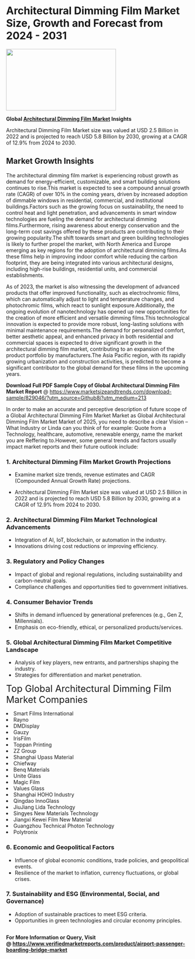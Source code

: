 <H1>Architectural Dimming Film Market Size, Growth and Forecast from 2024 - 2031</H1><img class="aligncenter size-medium wp-image-584254" src="https://thirdeyenews.in/wp-content/uploads/2024/09/Global-Market-Research-300x168.jpeg" alt="" width="300" height="168" /><p><strong>Global&nbsp;<a href="https://www.marketsizeandtrends.com/download-sample/829046/?utm_source=Github8j?utm_medium=213">Architectural Dimming Film Market</a> Insights</strong></p><p>Architectural Dimming Film Market size was valued at USD 2.5 Billion in 2022 and is projected to reach USD 5.8 Billion by 2030, growing at a CAGR of 12.9% from 2024 to 2030.</p><p><h2>Market Growth Insights</h2> <p>The architectural dimming film market is experiencing robust growth as demand for energy-efficient, customizable, and smart building solutions continues to rise.This market is expected to see a compound annual growth rate (CAGR) of over 10% in the coming years, driven by increased adoption of dimmable windows in residential, commercial, and institutional buildings.Factors such as the growing focus on sustainability, the need to control heat and light penetration, and advancements in smart window technologies are fueling the demand for architectural dimming films.Furthermore, rising awareness about energy conservation and the long-term cost savings offered by these products are contributing to their growing popularity.The shift towards smart and green building technologies is likely to further propel the market, with North America and Europe emerging as key regions for the adoption of architectural dimming films.As these films help in improving indoor comfort while reducing the carbon footprint, they are being integrated into various architectural designs, including high-rise buildings, residential units, and commercial establishments.</p> <p>As of 2023, the market is also witnessing the development of advanced products that offer improved functionality, such as electrochromic films, which can automatically adjust to light and temperature changes, and photochromic films, which react to sunlight exposure.Additionally, the ongoing evolution of nanotechnology has opened up new opportunities for the creation of more efficient and versatile dimming films.This technological innovation is expected to provide more robust, long-lasting solutions with minimal maintenance requirements.The demand for personalized comfort, better aesthetic appeal, and enhanced privacy in both residential and commercial spaces is expected to drive significant growth in the architectural dimming film market, contributing to an expansion of the product portfolio by manufacturers.The Asia Pacific region, with its rapidly growing urbanization and construction activities, is predicted to become a significant contributor to the global demand for these films in the upcoming years.</p> <p><span class=""><strong>Download Full PDF Sample Copy of Global Architectural Dimming Film Market Report</strong> @ <a href="https://www.marketsizeandtrends.com/download-sample/829046/?utm_source=Github8j?utm_medium=213" target="_blank">https://www.marketsizeandtrends.com/download-sample/829046/?utm_source=Github8j?utm_medium=213</a></span></p><p>In order to make an accurate and perceptive description of future scope of a Global&nbsp;Architectural Dimming Film Market Market as Global&nbsp;Architectural Dimming Film Market Market of 2025, you need to describe a clear Vision &ndash; What Industry or Linda can you think of for example: Quote from a Technology, healthcare, automotive, renewable energy, name the market you are Reffering to.However, some general trends and factors usually impact market reports and their future outlook include:</p><h3>1.&nbsp;<strong>Architectural Dimming Film Market Growth Projections</strong></h3><ul><li>Examine market size trends, revenue estimates and CAGR (Compounded Annual Growth Rate) projections.</li><li><p>Architectural Dimming Film Market size was valued at USD 2.5 Billion in 2022 and is projected to reach USD 5.8 Billion by 2030, growing at a CAGR of 12.9% from 2024 to 2030.</p></li></ul><h3>2.&nbsp;<strong>Architectural Dimming Film Market Technological Advancements</strong></h3><ul><li>Integration of AI, IoT, blockchain, or automation in the industry.</li><li>Innovations driving cost reductions or improving efficiency.</li></ul><h3>3.&nbsp;<strong>Regulatory and Policy Changes</strong></h3><ul><li>Impact of global and regional regulations, including sustainability and carbon-neutral goals.</li><li>Compliance challenges and opportunities tied to government initiatives.</li></ul><h3>4.&nbsp;<strong>Consumer Behavior Trends</strong></h3><ul><li>Shifts in demand influenced by generational preferences (e.g., Gen Z, Millennials).</li><li>Emphasis on eco-friendly, ethical, or personalized products/services.</li></ul><h3>5.&nbsp;<strong>Global Architectural Dimming Film Market Competitive Landscape</strong></h3><ul><li>Analysis of key players, new entrants, and partnerships shaping the industry.</li><li>Strategies for differentiation and market penetration.</li></ul><p data-pm-slice="1 1 []"><span style="color: inherit; font-family: inherit; font-size: 25px;">Top Global Architectural Dimming Film Market Companies</span></p><div class="" data-test-id=""><p><li>Smart Films International</li><li> Rayno</li><li> DMDisplay</li><li> Gauzy</li><li> IrisFilm</li><li> Toppan Printing</li><li> ZZ Group</li><li> Shanghai Upass Material</li><li> Chiefway</li><li> Benq Materials</li><li> Unite Glass</li><li> Magic Film</li><li> Values Glass</li><li> Shanghai HOHO Industry</li><li> Qingdao InnoGlass</li><li> JiuJiang Lida Technology</li><li> Singyes New Materials Technology</li><li> Jiangxi Kewei Film New Material</li><li> Guangzhou Technical Photon Technology</li><li> Polytronix</li></p></div><h3>6.&nbsp;<strong>Economic and Geopolitical Factors</strong></h3><ul><li>Influence of global economic conditions, trade policies, and geopolitical events.</li><li>Resilience of the market to inflation, currency fluctuations, or global crises.</li></ul><h3>7.&nbsp;<strong>Sustainability and ESG (Environmental, Social, and Governance)</strong></h3><ul><li>Adoption of sustainable practices to meet ESG criteria.</li><li>Opportunities in green technologies and circular economy principles.</li></ul><h2><strong style="font-size: 14px;">For More Information or Query, Visit @&nbsp;</strong><a style="background-color: #ffffff; font-size: 14px;" href="https://www.marketsizeandtrends.com/report/architectural-dimming-film-market/" target="_blank">https://www.verifiedmarketreports.com/product/airport-passenger-boarding-bridge-market</a></h2>